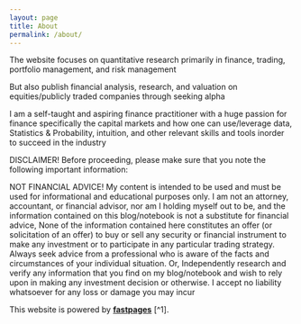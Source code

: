 ```yaml
---
layout: page
title: About
permalink: /about/
---
```


The website focuses on quantitative research primarily in finance, trading, portfolio management, and risk management 

But also publish financial analysis, research, and valuation on equities/publicly traded companies through seeking alpha

I am a self-taught and aspiring finance practitioner with a huge passion for finance specifically the capital markets and how one can use/leverage data, Statistics & Probability, intuition, and other relevant skills and tools inorder to succeed in the industry

DISCLAIMER!
Before proceeding, please make sure that you note the following important information:

NOT FINANCIAL ADVICE!
My content is intended to be used and must be used for informational and educational purposes only. I am not an attorney, accountant, or financial advisor, nor am I holding myself out to be, and the information contained on this blog/notebook is not a substitute for financial advice, None of the information contained here constitutes an offer (or solicitation of an offer) to buy or sell any security or financial instrument to make any investment or to participate in any particular trading strategy. Always seek advice from a professional who is aware of the facts and circumstances of your individual situation. Or, Independently research and verify any information that you find on my blog/notebook and wish to rely upon in making any investment decision or otherwise. I accept no liability whatsoever for any loss or damage you may incur


This website is powered by **[fastpages](https://github.com/fastai/fastpages)** [^1].



